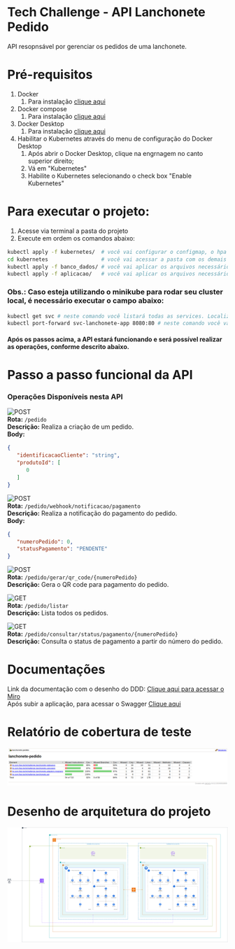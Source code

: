 # Tech Challenge - API Lanchonete Pedido

API resopnsável por gerenciar os pedidos de uma lanchonete.

# Pré-requisitos
1. Docker
   1. Para instalação [clique aqui](https://www.docker.com/get-started/)
2. Docker compose
   1. Para instalação [clique aqui](https://docs.docker.com/compose/install/)
3. Docker Desktop
   1. Para instalação [clique aqui](https://www.docker.com/products/docker-desktop/)
4. Habilitar o Kubernetes através do menu de configuração do Docker Desktop
   1. Após abrir o Docker Desktop, clique na engrnagem no canto superior direito;
   2. Vá em "Kubernetes"
   3. Habilite o Kubernetes selecionando o check box "Enable Kubernetes"

# Para executar o projeto:
1. Acesse via terminal a pasta do projeto
2. Execute em ordem os comandos abaixo: 
```bash
kubectl apply -f kubernetes/  # você vai configurar o configmap, o hpa e as métricas do cluster
cd kubernetes                 # você vai acessar a pasta com os demais arquivos do cluster kubernetes
kubectl apply -f banco_dados/ # você vai aplicar os arquivos necessários para subir o banco de dados 
kubectl apply -f aplicacao/   # você vai aplicar os arquivos necessários para subir a aplicação
```

### Obs.: Caso esteja utilizando o minikube para rodar seu cluster local, é necessário executar o campo abaixo:
```bash
kubectl get svc # neste comando você listará todas as services. Localize a service do app (svc-lanchonete-app)
kubectl port-forward svc-lanchonete-app 8080:80 # neste comando você vai direcionar todas as chamadas da porta 8080 para a porta 80 do cluster
```

#### Após os passos acima, a API estará funcionando e será possível realizar as operações, conforme descrito abaixo.

# Passo a passo funcional da API

### **Operações Disponíveis nesta API**
![POST](https://img.shields.io/badge/POST-green?style=for-the-badge)  
**Rota:** `/pedido`  
**Descrição:** Realiza a criação de um pedido.  
**Body:**

```json
{
   "identificacaoCliente": "string",
   "produtoId": [
      0
   ]
}
```
  
![POST](https://img.shields.io/badge/POST-green?style=for-the-badge)  
**Rota:** `/pedido/webhook/notificacao/pagamento`  
**Descrição:** Realiza a notificação do pagamento do pedido.  
**Body:**

```json
{
   "numeroPedido": 0,
   "statusPagamento": "PENDENTE"
}
```  
  
![POST](https://img.shields.io/badge/POST-green?style=for-the-badge)  
**Rota:** `/pedido/gerar/qr_code/{numeroPedido}`  
**Descrição:** Gera o QR code para pagamento do pedido.  

![GET](https://img.shields.io/badge/GET-blue?style=for-the-badge)  
**Rota:** `/pedido/listar`  
**Descrição:** Lista todos os pedidos.

![GET](https://img.shields.io/badge/GET-blue?style=for-the-badge)  
**Rota:** `/pedido/consultar/status/pagamento/{numeroPedido}`  
**Descrição:** Consulta o status de pagamento a partir do número do pedido.  


# Documentações

Link da documentação com o desenho do DDD: [Clique aqui para acessar o Miro](https://miro.com/app/board/uXjVKHPTdLg=/?share_link_id=544608334788)
<br>
Após subir a aplicação, para acessar o Swagger [Clique aqui](http://localhost:8080/swagger-ui/index.html)

# Relatório de cobertura de teste
![relatorio-teste.png](relatorio-teste.png)

# Desenho de arquitetura do projeto

![](arquitetura/tech-challenge-fiap-fase-2.png)